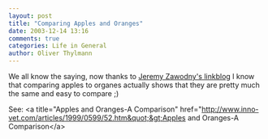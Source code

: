 ```yaml
---
layout: post
title: "Comparing Apples and Oranges"
date: 2003-12-14 13:16
comments: true
categories: Life in General
author: Oliver Thylmann
---
```



We all know the saying, now thanks to [Jeremy Zawodny's linkblog](http://jeremy.zawodny.com/linkblog/) I know that comparing apples to organes actually shows that they are pretty much the same and easy to compare ;)

See: &lt;a title=&quot;Apples and Oranges-A Comparison&quot; href=&quot;http://www.inno-vet.com/articles/1999/0599/52.htm&quot;&gt;Apples and Oranges-A Comparison&lt;/a&gt;


